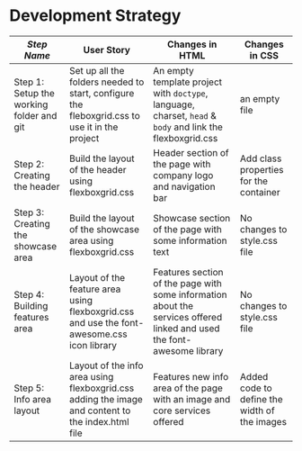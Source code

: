 # Development Strategy


| _Step Name_ | User Story | Changes in HTML | Changes in CSS |
| --- | --- | --- | --- |
| Step 1: Setup the working folder and git | Set up all the folders needed to start, configure the fleboxgrid.css to use it in the project | An empty template project with `doctype`, language, charset, `head` & `body` and link the flexboxgrid.css | an empty file |
| Step 2: Creating the header | Build the layout of the header using flexboxgrid.css | Header section of the page with company logo and navigation bar | Add class properties for the container |
| Step 3: Creating the showcase area | Build the layout of the showcase area using flexboxgrid.css | Showcase section of the page with some information text | No changes to style.css file |
| Step 4: Building features area | Layout of the feature area using flexboxgrid.css and use the font-awesome.css icon library | Features section of the page with some information about the services offered linked and used the font-awesome library | No changes to style.css file |
| Step 5: Info area layout | Layout of the info area using flexboxgrid.css adding the image and content to the index.html file | Features new info area of the page with an image and core services offered | Added code to define the width of the images |